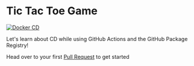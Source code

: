 # Tic Tac Toe Game

[![Docker CD](https://github.com/anandramkumar2020/github-actions-for-packages/actions/workflows/cd-workflow.yml/badge.svg)](https://github.com/anandramkumar2020/github-actions-for-packages/actions/workflows/cd-workflow.yml)

Let's learn about CD while using GitHub Actions and the GitHub Package Registry!


Head over to your first [Pull Request](../../pull/1) to get started
